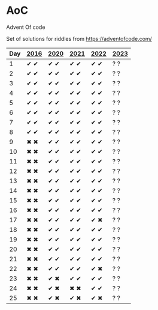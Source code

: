 # AoC
Advent Of code

Set of solutions for riddles from https://adventofcode.com/

| Day | [2016](http://adventofcode.com/2016) | [2020](http://adventofcode.com/2020) | [2021](http://adventofcode.com/2021) | [2022](http://adventofcode.com/2022) | [2023](http://adventofcode.com/2023) |
|-----|--------------------------------------|--------------------------------------|--------------------------------------|--------------------------------------|--------------------------------------|
| 1   | ✔ ✔ | ✔ ✔ | ✔ ✔ | ✔ ✔ | ? ? |
| 2   | ✔ ✔ | ✔ ✔ | ✔ ✔ | ✔ ✔ | ? ? |
| 3   | ✔ ✔ | ✔ ✔ | ✔ ✔ | ✔ ✔ | ? ? |
| 4   | ✔ ✔ | ✔ ✔ | ✔ ✔ | ✔ ✔ | ? ? |
| 5   | ✔ ✔ | ✔ ✔ | ✔ ✔ | ✔ ✔ | ? ? |
| 6   | ✔ ✔ | ✔ ✔ | ✔ ✔ | ✔ ✔ | ? ? |
| 7   | ✔ ✔ | ✔ ✔ | ✔ ✔ | ✔ ✔ | ? ? |
| 8   | ✔ ✔ | ✔ ✔ | ✔ ✔ | ✔ ✔ | ? ? |
| 9   | ✖ ✖ | ✔ ✔ | ✔ ✔ | ✔ ✔ | ? ? |
| 10  | ✖ ✖ | ✔ ✔ | ✔ ✔ | ✔ ✔ | ? ? |
| 11  | ✖ ✖ | ✔ ✔ | ✔ ✔ | ✔ ✔ | ? ? |
| 12  | ✖ ✖ | ✔ ✔ | ✔ ✔ | ✔ ✔ | ? ? |
| 13  | ✖ ✖ | ✔ ✔ | ✔ ✔ | ✔ ✔ | ? ? |
| 14  | ✖ ✖ | ✔ ✔ | ✔ ✔ | ✔ ✔ | ? ? |
| 15  | ✖ ✖ | ✔ ✔ | ✔ ✔ | ✔ ✔ | ? ? |
| 16  | ✖ ✖ | ✔ ✔ | ✔ ✔ | ✔ ✔ | ? ? |
| 17  | ✖ ✖ | ✔ ✔ | ✔ ✔ | ✔ ✖ | ? ? |
| 18  | ✖ ✖ | ✔ ✔ | ✔ ✔ | ✔ ✔ | ? ? |
| 19  | ✖ ✖ | ✔ ✔ | ✔ ✔ | ✔ ✔ | ? ? |
| 20  | ✖ ✖ | ✔ ✔ | ✔ ✔ | ✔ ✔ | ? ? |
| 21  | ✖ ✖ | ✔ ✔ | ✔ ✔ | ✔ ✔ | ? ? |
| 22  | ✖ ✖ | ✔ ✔ | ✔ ✔ | ✔ ✖ | ? ? |
| 23  | ✖ ✖ | ✔ ✖ | ✔ ✔ | ✔ ✔ | ? ? |
| 24  | ✖ ✖ | ✔ ✖ | ✖ ✖ | ✔ ✔ | ? ? |
| 25  | ✖ ✖ | ✔ ✖ | ✔ ✖ | ✔ ✖ | ? ? |

